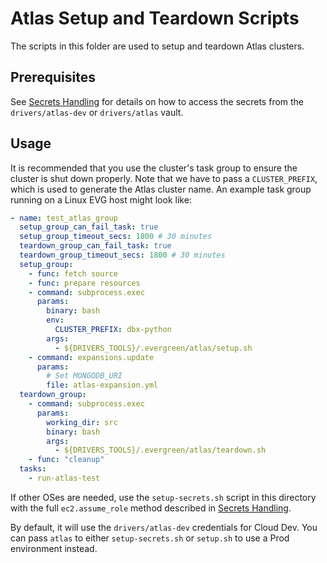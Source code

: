 # Atlas Setup and Teardown Scripts

The scripts in this folder are used to setup and teardown Atlas clusters.

## Prerequisites

See [Secrets Handling](../secrets_handling/README.md) for details on how to access the secrets
from the `drivers/atlas-dev` or `drivers/atlas` vault.

## Usage

It is recommended that you use the cluster's task group to ensure the cluster is shut down properly.
Note that we have to pass a `CLUSTER_PREFIX`, which is used to generate the Atlas cluster name.
An example task group running on a Linux EVG host might look like:

```yaml
- name: test_atlas_group
  setup_group_can_fail_task: true
  setup_group_timeout_secs: 1800 # 30 minutes
  teardown_group_can_fail_task: true
  teardown_group_timeout_secs: 1800 # 30 minutes
  setup_group:
    - func: fetch source
    - func: prepare resources
    - command: subprocess.exec
      params:
        binary: bash
        env:
          CLUSTER_PREFIX: dbx-python
        args:
          - ${DRIVERS_TOOLS}/.evergreen/atlas/setup.sh
    - command: expansions.update
      params:
        # Set MONGODB_URI
        file: atlas-expansion.yml
  teardown_group:
    - command: subprocess.exec
      params:
        working_dir: src
        binary: bash
        args:
          - ${DRIVERS_TOOLS}/.evergreen/atlas/teardown.sh
    - func: "cleanup"
  tasks:
    - run-atlas-test
```

If other OSes are needed, use the `setup-secrets.sh` script in this directory with the full `ec2.assume_role`
method described in [Secrets Handling](../secrets_handling/README.md).

By default, it will use the `drivers/atlas-dev` credentials for Cloud Dev.  You can pass `atlas` to
either `setup-secrets.sh` or `setup.sh` to use a Prod environment instead.
